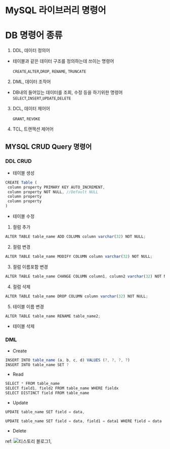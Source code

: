 # MySQL 라이브러리 명령어

# DB 명령어 종류

1. DDL, 데이터 정의어

- 테이블과 같은 데이터 구조를 정의하는데 쓰이는 명령어

  `CREATE`,`ALTER`,`DROP`, `RENAME`, `TRUNCATE`

2. DML, 데이터 조작어

- DB내의 들어있는 데이터를 조회, 수정 등을 하기위한 명령어
  `SELECT`,`INSERT`,`UPDATE`,`DELETE`

3. DCL, 데이터 제어어

   `GRANT`, `REVOKE`

4. TCL, 트랜잭션 제어어

## MYSQL CRUD Query 명령어

### DDL CRUD

- 테이블 생성

```js
CREATE Table (
 column property PRIMARY KEY AUTO_INCREMENT,
 column property NOT NULL, //Default NULL
 column property
 column property
)
```

- 테이블 수정

1. 컬럼 추가

```js
ALTER TABLE table_name ADD COLUMN column varchar(32) NOT NULL;
```

2. 컬럼 변경

```js
ALTER TABLE table_name MODIFY COLUMN column varchar(32) NOT NULL;
```

3. 컬럼 이름포함 변경

```js
ALTER TABLE table_name CHANGE COLUMN column1, column2 varchar(32) NOT NULL;
```

4. 컬럼 삭제

```js
ALTER TABLE table_name DROP COLUMN column varchar(32) NOT NULL;
```

5. 테이블 이름 변경

```js
ALTER TABLE table_name RENAME table_name2;
```

- 테이블 삭제

### DML

- Create

```js
INSERT INTO table_name (a, b, c, d) VALUES (?, ?, ?, ?)
INSERT INTO table_name SET ?
```

- Read

```js
SELECT * FROM table_name
SELECT field1, field2 FROM table_name WHERE fieldx
SELECT DISTINCT field FROM table_name
```

- Update

```js
UPDATE table_name SET field = data,

UPDATE table_name SET field = data, field1 = data1 WHERE field = data
```

- Delete

ref: ![티스토리 블로그1](https://extbrain.tistory.com/39),
